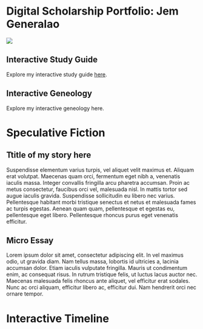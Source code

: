 # Digital Scholarship Portfolio: Jem Generalao

![](https://scontent-yyz1-1.xx.fbcdn.net/v/t1.0-9/91398351_239929160471116_5513164495255502848_n.jpg?_nc_cat=103&ccb=2&_nc_sid=174925&_nc_ohc=htW7QRo3hYcAX8-6Yer&_nc_ht=scontent-yyz1-1.xx&oh=50cc90d14534d03387e4db2801d7d0db&oe=604187DA)

## Interactive Study Guide

Explore my interactive study guide [here](InteractiveStudyGuide.html).

## Interactive Geneology

Explore my interactive geneology here.

# Speculative Fiction

## Ttitle of my story here

Suspendisse elementum varius turpis, vel aliquet velit maximus et. Aliquam erat volutpat. Maecenas quam orci, fermentum eget nibh a, venenatis iaculis massa. Integer convallis fringilla arcu pharetra accumsan. Proin ac metus consectetur, faucibus orci vel, malesuada nisl. In mattis tortor sed augue iaculis gravida. Suspendisse sollicitudin eu libero nec varius. Pellentesque habitant morbi tristique senectus et netus et malesuada fames ac turpis egestas. Aenean quam quam, pellentesque et egestas eu, pellentesque eget libero. Pellentesque rhoncus purus eget venenatis efficitur.

## Micro Essay

Lorem ipsum dolor sit amet, consectetur adipiscing elit. In vel maximus odio, ut gravida diam. Nam tellus massa, lobortis id ultricies a, lacinia accumsan dolor. Etiam iaculis vulputate fringilla. Mauris ut condimentum enim, ac consequat risus. In rutrum tristique felis, ut luctus lacus auctor nec. Maecenas malesuada felis rhoncus ante aliquet, vel efficitur erat sodales. Nunc ac orci aliquam, efficitur libero ac, efficitur dui. Nam hendrerit orci nec ornare tempor.

# Interactive Timeline

